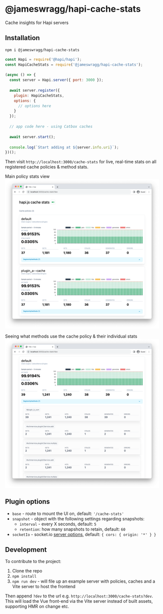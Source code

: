 # @jameswragg/hapi-cache-stats

Cache insights for Hapi servers

## Installation

```bash
npm i @jameswragg/hapi-cache-stats
```

```javascript
const Hapi = require('@hapi/hapi');
const HapiCacheStats = require('@jameswragg/hapi-cache-stats');

(async () => {
  const server = Hapi.server({ port: 3000 });

  await server.register({
    plugin: HapiCacheStats,
    options: {
      // options here
    }
  });

  // app code here - using Catbox caches

  await server.start();

  console.log(`Start adding at ${server.info.uri}`);
})();
```

Then visit `http://localhost:3000/cache-stats` for live, real-time stats on all registered cache policies & method stats.

Main policy stats view
![screenshot of policy stats](./images/screenshot1.png)

Seeing what methods use the cache policy & their individual stats
![screenshot showing the method stats](./images/screenshot2.png)

## Plugin options

* `base` - route to mount the UI on, default: `'/cache-stats'`
* `snapshot` - object with the following settings regarding snapshots:
  * `interval` - every X seconds, default: `5`
  * `retention`: how many snapshots to retain, default: `60`
* `socketIo` - socket.io [server options](https://socket.io/docs/v4/server-options/), default: `{ cors: { origin: '*' } }`


## Development

To contribute to the project:
1. Clone the repo
2. `npm install`
3. `npm run dev` - will file up an example server with policies, caches and a Vite server to host the frontend

Then append `?dev` to the url e.g. `http://localhost:3000/cache-stats?dev`. This will load the Vue front-end via the Vite  server instead of built assets, supporting HMR on change etc.
